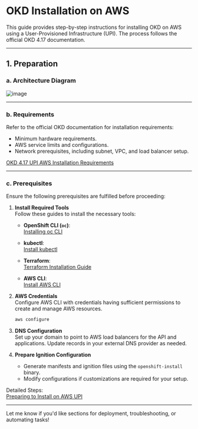 
# OKD Installation on AWS 

This guide provides step-by-step instructions for installing OKD on AWS using a User-Provisioned Infrastructure (UPI). The process follows the official OKD 4.17 documentation.

---

## **1. Preparation**

### **a. Architecture Diagram**
![image](https://github.com/user-attachments/assets/fc97f2ec-c767-4f62-9a0c-7e83455da7d9)


---

### **b. Requirements**
Refer to the official OKD documentation for installation requirements:
- Minimum hardware requirements.
- AWS service limits and configurations.
- Network prerequisites, including subnet, VPC, and load balancer setup.

[OKD 4.17 UPI AWS Installation Requirements](https://docs.okd.io/4.17/installing/installing_aws/upi/upi-aws-installation-reqs.html)

---

### **c. Prerequisites**
Ensure the following prerequisites are fulfilled before proceeding:

1. **Install Required Tools**  
   Follow these guides to install the necessary tools:

   - **OpenShift CLI (`oc`)**:  
     [Installing oc CLI](https://docs.okd.io/4.17/cli_reference/openshift_cli/getting-started-cli.html)  

   - **kubectl**:  
     [Install kubectl](https://kubernetes.io/docs/tasks/tools/install-kubectl/)  

   - **Terraform**:  
     [Terraform Installation Guide](https://developer.hashicorp.com/terraform/tutorials/aws-get-started/install-cli)  

   - **AWS CLI**:  
     [Install AWS CLI](https://docs.aws.amazon.com/cli/latest/userguide/getting-started-install.html)

2. **AWS Credentials**  
   Configure AWS CLI with credentials having sufficient permissions to create and manage AWS resources.  
   ```bash
   aws configure
   ```

3. **DNS Configuration**  
   Set up your domain to point to AWS load balancers for the API and applications. Update records in your external DNS provider as needed.

4. **Prepare Ignition Configuration**  
   - Generate manifests and ignition files using the `openshift-install` binary.
   - Modify configurations if customizations are required for your setup.

Detailed Steps:  
[Preparing to Install on AWS UPI](https://docs.okd.io/4.17/installing/installing_aws/upi/upi-aws-preparing-to-install.html)

---

Let me know if you'd like sections for deployment, troubleshooting, or automating tasks!
